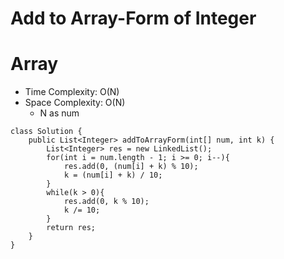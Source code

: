 # Add to Array-Form of Integer

# Array

- Time Complexity: O(N)
- Space Complexity: O(N)
  - N as num

```
class Solution {
    public List<Integer> addToArrayForm(int[] num, int k) {
        List<Integer> res = new LinkedList();
        for(int i = num.length - 1; i >= 0; i--){
            res.add(0, (num[i] + k) % 10);
            k = (num[i] + k) / 10;
        }
        while(k > 0){
            res.add(0, k % 10);
            k /= 10;
        }
        return res;
    }
}
```
